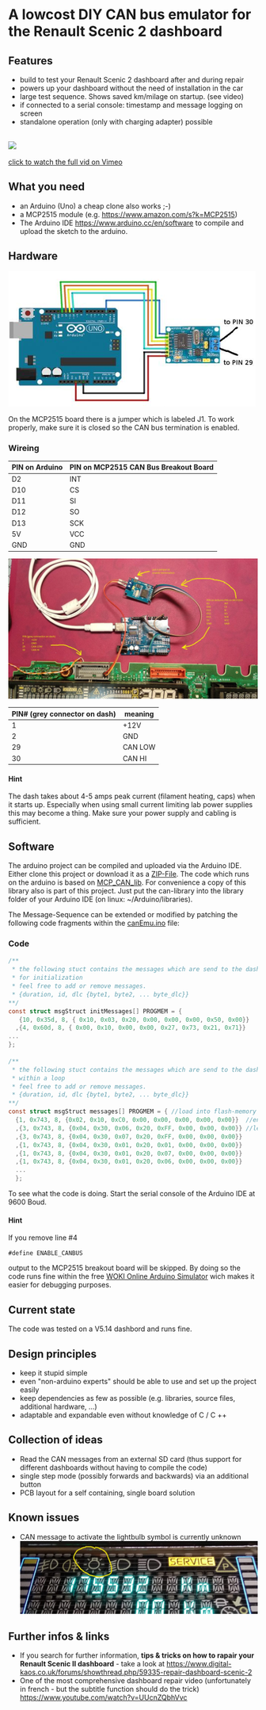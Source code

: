 # A lowcost DIY CAN bus emulator for the Renault Scenic 2 dashboard

## Features
- build to test your Renault Scenic 2 dashboard after and during repair
- powers up your dashboard without the need of installation in the car
- large test sequence. Shows saved km/milage on startup. (see video) 
- if connected to a serial console: timestamp and message logging on screen
- standalone operation (only with charging adapter) possible

\
[![](./pics/RenaultScenic2CAN-BusEmulatorDIYonGitHub-low.gif)](https://vimeo.com/568058419 "CAN bus - Emulator in action - Click to watch on Vimeo!")

[click to watch the full vid on Vimeo](https://vimeo.com/568058419)


## What you need
- an Arduino (Uno) a cheap clone also works ;-)
- a MCP2515 module (e.g. https://www.amazon.com/s?k=MCP2515)
- The Arduino IDE https://www.arduino.cc/en/software to compile and upload the sketch to the arduino. 

## Hardware
![](./pics/mcp2515-arduino.jpg)

On the MCP2515 board there is a jumper which is labeled J1.
To work properly, make sure it is closed so the CAN bus termination is enabled.

### Wireing
| PIN on Arduino  | PIN on MCP2515 CAN Bus Breakout Board  |
| ------------ | ------------ |
|D2|INT|
|D10|CS|
|D11|SI|
|D12|SO|
|D13|SCK|
|5V |VCC|
|GND|GND|

![](./pics/wireing.jpg)

|PIN# (grey connector on dash)| meaning|
| ------------ | ------------ |
|1|+12V|
|2|GND|
|29|CAN LOW|
|30|CAN HI|

#### Hint 
The dash takes about 4-5 amps peak current (filament heating, caps) when it starts up.
Especially when using small current limiting lab power supplies this may become a thing.
Make sure your power supply and cabling is sufficient.

## Software
The arduino project can be compiled and uploaded via the Arduino IDE. Either clone this project or download it as a [ZIP-File](https://github.com/dirksan28/Scenic2DashCanEmu/archive/refs/heads/main.zip).
The code which runs on the arduino is based on [MCP_CAN_lib](https://github.com/coryjfowler/MCP_CAN_lib).
For convenience a copy of this library also is part of this project. Just put the can-library into the library folder of your Arduino IDE (on linux: ~/Arduino/libraries).

The Message-Sequence can be extended or modified by patching the following code fragments within the [canEmu.ino](./Arduino/canEmulator/canEmulator.ino "link to canEmu.ino") file:

### Code
```c
/**
 * the following stuct contains the messages which are send to the dash
 * for initialization
 * feel free to add or remove messages.
 * {duration, id, dlc {byte1, byte2, ... byte_dlc}}
**/
const struct msgStruct initMessages[] PROGMEM = {
   {10, 0x35d, 8, { 0x10, 0x03, 0x20, 0x00, 0x00, 0x00, 0x50, 0x00}}   //dash on
  ,{4, 0x60d, 8, { 0x00, 0x10, 0x00, 0x00, 0x27, 0x73, 0x21, 0x71}}    //reset displ state
...
};

/**
 * the following stuct contains the messages which are send to the dash
 * within a loop
 * feel free to add or remove messages.
 * {duration, id, dlc {byte1, byte2, ... byte_dlc}}
**/
const struct msgStruct messages[] PROGMEM = { //load into flash-memory (sram was to small)
  {1, 0x743, 8, {0x02, 0x10, 0xC0, 0x00, 0x00, 0x00, 0x00, 0x00}}  //enable indicators
  ,{3, 0x743, 8, {0x04, 0x30, 0x06, 0x20, 0xFF, 0x00, 0x00, 0x00}} //left ind. lights
  ,{3, 0x743, 8, {0x04, 0x30, 0x07, 0x20, 0xFF, 0x00, 0x00, 0x00}}
  ,{1, 0x743, 8, {0x04, 0x30, 0x01, 0x20, 0x01, 0x00, 0x00, 0x00}}
  ,{1, 0x743, 8, {0x04, 0x30, 0x01, 0x20, 0x07, 0x00, 0x00, 0x00}}
  ,{1, 0x743, 8, {0x04, 0x30, 0x01, 0x20, 0x06, 0x00, 0x00, 0x00}}
  ...
  };
```
To see what the code is doing. Start the serial console of the Arduino IDE at 9600 Boud.

#### Hint
If you remove line #4
```
#define ENABLE_CANBUS
```
output to the MCP2515 breakout board will be skipped.
By doing so the code runs fine within the free [WOKI Online Arduino Simulator](https://wokwi.com/arduino/new?template=arduino-uno) wich makes it easier for debugging purposes.

## Current state
The code was tested on a V5.14 dashbord and runs fine.

## Design principles
- keep it stupid simple
- even "non-arduino experts" should be able to use and set up the project easily
- keep dependencies as few as possible (e.g. libraries, source files, additional hardware, ...)
- adaptable and expandable even without knowledge of C / C ++

## Collection of ideas
- Read the CAN messages from an external SD card (thus support for different dashboards without having to compile the code)
- single step mode (possibly forwards and backwards) via an additional button
- PCB layout for a self containing, single board solution

## Known issues
- CAN message to activate the lightbulb symbol is currently unknown  ![](./pics/missingBulbInd.png)

## Further infos & links
- If you search for further information, **tips & tricks on how to rapair your Renault Scenic II dashboard** - take a look at https://www.digital-kaos.co.uk/forums/showthread.php/59335-repair-dashboard-scenic-2
- One of the most comprehensive dashboard repair video (unfortunately in french - but the subtitle function should do the trick) https://www.youtube.com/watch?v=UUcnZQbhVvc
